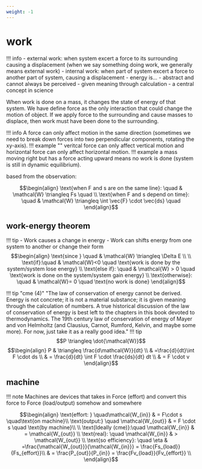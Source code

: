 ```yaml
---
weight: -1
---
```

# work

!!! info
	- external work: when system excert a force to its surrounding causing a displacement (when we say something doing work, we generally means external work)
	- internal work: when part of system excert a force to another part of system, causing a displacement
	- energy is...
	- abstract and cannot always be perceived
	- given meaning through calculation
	- a central concept in science

When work is done on a mass, it changes the state of energy of that system. We have define force as the only interaction that could change the motion of object. If we apply force to the surrounding and cause masses to displace, then work must have been done to the surrounding.

!!! info
	A force can only affect motion in the same direction (sometimes we need to break down forces into two perpendicular components, rotating the xy-axis).
	!!! example ""
		veritcal force can only affect vertical motion and horizontal force can only affect horizontal motion. 
	!!! example
		a mass moving right but has a force acting upward means no work is done (system is still in dynamic equilibrium).

based from the observation:

$$\begin{align}
 \text{when F and s are on the same line}:  \quad &  \mathcal{W} \triangleq Fs \quad  \\
\text{when F and s depend on time}: \quad  & \mathcal{W} \triangleq \int \vec{F} \cdot \vec{ds} \quad
\end{align}$$

## work-energy theorem
!!! tip
	- Work causes a change in energy
	- Work can shifts energy from one system to another or change their form
$$\begin{align}
\text{since }   \quad  & \mathcal{W} \triangleq \Delta E \\  \\
\text{if}:\quad & \mathcal{W}<0 \quad \text{work is done by the system/system lose energy} \\
\text{else if}: \quad  & \mathcal{W} > 0 \quad \text{work is done on the system/system gain energy} \\
\text{otherwise}: \quad &  \mathcal{W}= 0 \quad \text{no work is done}
\end{align}$$

!!! tip "cme (4)"
	"The law of conservation of energy cannot be derived. Energy is not concrete; it is not a material substance; it is given meaning through the calculation of numbers. A true historical discussion of the law of conservation of energy is best left to the chapters in this book devoted to thermodynamics. The 19th century law of conservation of energy of Mayer and von Helmholtz (and Clausius, Carnot, Rumford, Kelvin, and maybe some more). For now, just take it as a really good idea."
!!! tip
	$$P \triangleq \dot{\mathcal{W}}$$
$$\begin{align}
P &  \triangleq \frac{d\mathcal{W}}{dt} \\
 & =\frac{d}{dt}\int F \cdot ds \\
 & = \frac{d}{dt} \int F \cdot \frac{ds}{dt} dt \\
 & = F \cdot v
\end{align}$$

## machine

!!! note
	Machines are devices that takes in Force (effort) and convert this force to Force (load/output) somehow and somewhere

$$\begin{align}
\text{effort: } \quad\mathcal{W_{in}} &  = F\cdot s \quad\text{on machine}\\ 
\text{output:} \quad \mathcal{W_{out}} & = F \cdot s \quad \text{by machine}\\ \\
\text{Ideally (cme)}:\quad \mathcal{W_{in}} & = \mathcal{W_{out}}  \\
	\text{real}: \quad \mathcal{W_{in}} &  > \mathcal{W_{out}} \\
\text{so efficiency}: \quad \eta  & =\frac{\mathcal{W_{out}}}{\mathcal{W_{in}}} = \frac{Fs_{load}}{Fs_{effort}}\\
 & = \frac{P_{out}}{P_{in}} = \frac{Fv_{load}}{Fv_{effort}} \\
\end{align}$$